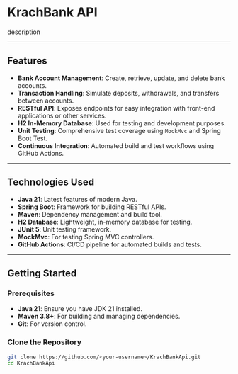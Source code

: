 # KrachBank API

description

---

## Features

- **Bank Account Management**: Create, retrieve, update, and delete bank accounts.
- **Transaction Handling**: Simulate deposits, withdrawals, and transfers between accounts.
- **RESTful API**: Exposes endpoints for easy integration with front-end applications or other services.
- **H2 In-Memory Database**: Used for testing and development purposes.
- **Unit Testing**: Comprehensive test coverage using `MockMvc` and Spring Boot Test.
- **Continuous Integration**: Automated build and test workflows using GitHub Actions.

---

## Technologies Used

- **Java 21**: Latest features of modern Java.
- **Spring Boot**: Framework for building RESTful APIs.
- **Maven**: Dependency management and build tool.
- **H2 Database**: Lightweight, in-memory database for testing.
- **JUnit 5**: Unit testing framework.
- **MockMvc**: For testing Spring MVC controllers.
- **GitHub Actions**: CI/CD pipeline for automated builds and tests.

---

## Getting Started

### Prerequisites

- **Java 21**: Ensure you have JDK 21 installed.
- **Maven 3.8+**: For building and managing dependencies.
- **Git**: For version control.

### Clone the Repository

```bash
git clone https://github.com/<your-username>/KrachBankApi.git
cd KrachBankApi